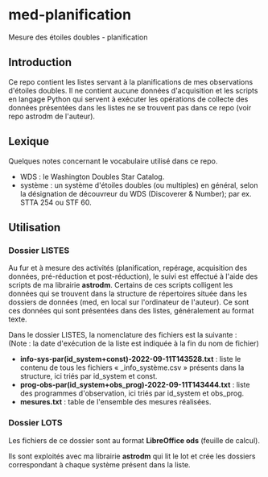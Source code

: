 # med-planification
Mesure des étoiles doubles - planification

## Introduction
Ce repo contient les listes servant à la planifications de mes observations d'étoiles doubles. Il ne contient aucune données d'acquisition et les scripts en langage Python qui servent à exécuter les opérations de collecte des données présentées dans les listes ne se trouvent pas dans ce repo (voir repo astrodm de l'auteur).

## Lexique

Quelques notes concernant le vocabulaire utilisé dans ce repo.

* WDS : le Washington Doubles Star Catalog.
* système : un système d'étoiles doubles (ou multiples) en général, selon la désignation de découvreur du WDS (Discoverer & Number); par ex. STTA 254 ou STF 60.

## Utilisation
### Dossier LISTES
Au fur et à mesure des activités (planification, repérage, acquisition des données, pré-réduction et post-réduction), le suivi est effectué à l'aide des scripts de ma librairie __astrodm__. Certains de ces scripts colligent les données qui se trouvent dans la structure de répertoires située dans les dossiers de données (med, en local sur l'ordinateur de l'auteur). Ce sont ces données qui sont présentées dans des listes, généralement au format texte.

Dans le dossier LISTES, la nomenclature des fichiers est la suivante :<br>
(Note : la date d'exécution de la liste est indiquée à la fin du nom de fichier)
* __info-sys-par(id_system+const)-2022-09-11T143528.txt__ : liste le contenu de tous les fichiers « _info_système.csv » présents dans la structure, ici triés par id_system et const.
* __prog-obs-par(id_system+obs_prog)-2022-09-11T143444.txt__ : liste des programmes d'observation, ici triés par id_system et obs_prog.
* __mesures.txt__ : table de l'ensemble des mesures réalisées.

### Dossier LOTS
Les fichiers de ce dossier sont au format __LibreOffice ods__ (feuille de calcul).

Ils sont exploités avec ma librairie **astrodm** qui lit le lot et crée les dossiers correspondant à chaque système présent dans la liste.
